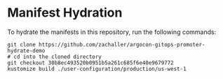 # Manifest Hydration

To hydrate the manifests in this repository, run the following commands:

```shell
git clone https://github.com/zachaller/argocon-gitops-promoter-hydrate-demo
# cd into the cloned directory
git checkout 30b8ec493520b0951b5a261c685f6e40e9679772
kustomize build ./user-configuration/production/us-west-1
```
